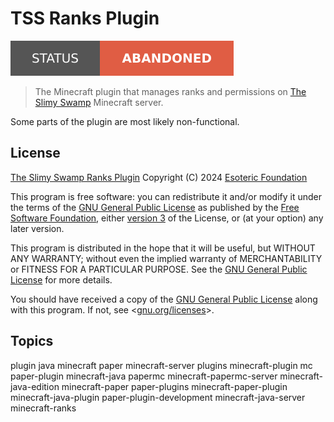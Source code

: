 # TSS Ranks Plugin

[![Project Status: Abandoned](./assets/images/badges/status.svg)](./)

> The Minecraft plugin that manages ranks and permissions on [The Slimy Swamp](https://github.com/TheSlimySwamp/) Minecraft server.

Some parts of the plugin are most likely non-functional.

## License

[The Slimy Swamp Ranks Plugin](./) Copyright (C) 2024 [Esoteric Foundation](https://esoteric.foundation)

This program is free software: you can redistribute it and/or modify it under the terms of the [GNU General Public License](./LICENSE) as published by the [Free Software Foundation](https://www.fsf.org/), either [version 3](./LICENSE) of the License, or (at your option) any later version.

This program is distributed in the hope that it will be useful, but WITHOUT ANY WARRANTY; without even the implied warranty of MERCHANTABILITY or FITNESS FOR A PARTICULAR PURPOSE. See the [GNU General Public License](./LICENSE) for more details.

You should have received a copy of the [GNU General Public License](./LICENSE) along with this program. If not, see <[gnu.org/licenses](https://www.gnu.org/licenses/)>.

## Topics

plugin java minecraft paper minecraft-server plugins minecraft-plugin mc paper-plugin minecraft-java papermc minecraft-papermc-server minecraft-java-edition minecraft-paper paper-plugins minecraft-paper-plugin minecraft-java-plugin paper-plugin-development minecraft-java-server minecraft-ranks
